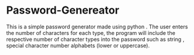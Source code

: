 # Password-Genereator
This is a simple password generator made using python . The user enters the number of characters for each type, the program will include the respective number of character types into the password such as  string , special character number alphabets (lower or uppercase).
